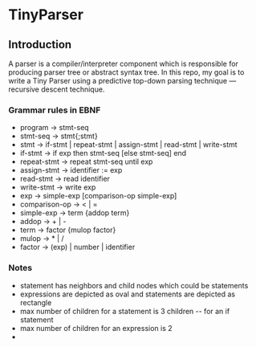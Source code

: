 # TinyParser

## Introduction

A parser is a compiler/interpreter component which is responsible for producing parser tree or abstract syntax tree.
In this repo, my goal is to write a Tiny Parser using a predictive top-down parsing technique — recursive descent technique.

### Grammar rules in EBNF

- program -> stmt-seq
- stmt-seq -> stmt{;stmt}
- stmt -> if-stmt | repeat-stmt | assign-stmt | read-stmt | write-stmt
- if-stmt -> if exp then stmt-seq [else stmt-seq] end
- repeat-stmt -> repeat stmt-seq until exp
- assign-stmt -> identifier := exp
- read-stmt -> read identifier
- write-stmt -> write exp
- exp -> simple-exp [comparison-op simple-exp]
- comparison-op -> < | =
- simple-exp -> term {addop term}
- addop -> + | -
- term -> factor {mulop factor}
- mulop -> \* | /
- factor -> (exp) | number | identifier

### Notes

- statement has neighbors and child nodes which could be statements
- expressions are depicted as oval and statements are depicted as rectangle
- max number of children for a statement is 3 children -- for an if statement
- max number of children for an expression is 2
- 
